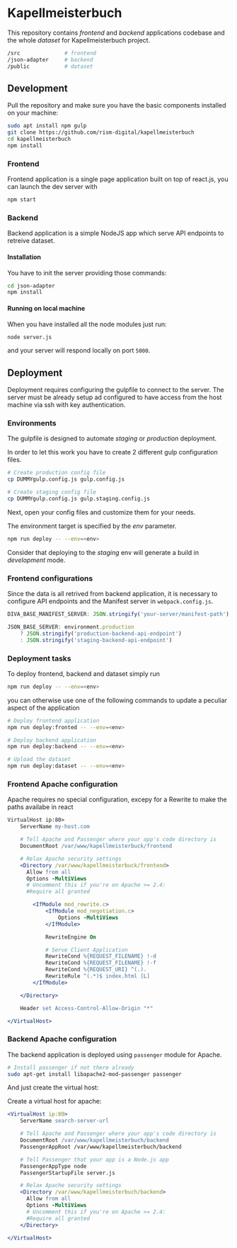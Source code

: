 # Kapellmeisterbuch

This repository contains *frontend* and *backend* applications codebase and the whole *dataset* for Kapellmeisterbuch project.

```bash
/src              # frontend
/json-adapter     # backend
/public           # dataset
```



## Development
Pull the repository and make sure you have the basic components installed on your machine:

```bash
sudo apt install npm gulp
git clone https://github.com/rism-digital/kapellmeisterbuch
cd kapellmeisterbuch
npm install
```

### Frontend
Frontend application is a single page application built on top of react.js, you can launch the dev server with

```bash
npm start
```

### Backend
Backend application is a simple NodeJS app which serve API endpoints to retreive dataset. 

#### Installation
You have to init the server providing those commands:

```bash
cd json-adapter
npm install
```

#### Running on local machine
When you have installed all the node modules just run:

```bash
node server.js
```

and your server will respond locally on port `5000`.


## Deployment
Deployment requires configuring the gulpfile to connect to the server. The server must be already setup ad configured to have access from the host machine via ssh with key authentication.

### Environments
The gulpfile is designed to automate _staging_ or _production_ deployment. 

In order to let this work you have to create 2 different gulp configuration files.

```bash
# Create production config file
cp DUMMYgulp.config.js gulp.config.js

# Create staging config file
cp DUMMYgulp.config.js gulp.staging.config.js
```

Next, open your config files and customize them for your needs.


The environment target is specified by the *env* parameter. 

```bash
npm run deploy -- --env=<env>
```

Consider that deploying to the _staging_ env will generate a build in _development_ mode.



### Frontend configurations
Since the data is all retrived from backend application, it is necessary to configure API endpoints and the Manifest server in `webpack.config.js`.

```js
DIVA_BASE_MANIFEST_SERVER: JSON.stringify('your-server/manifest-path'),

JSON_BASE_SERVER: environment.production
    ? JSON.stringify('production-backend-api-endpoint')
    : JSON.stringify('staging-backend-api-endpoint')
```

### Deployment tasks

To deploy frontend, backend and dataset simply run

```bash
npm run deploy -- --env=<env>
```

you can otherwise use one of the following commands to update a peculiar aspect of the application

```bash
# Deploy frontend application
npm run deploy:fronted -- --env=<env>

# Deploy backend application
npm run deploy:backend -- --env=<env>

# Upload the dataset
npm run deploy:dataset -- --env=<env>
```

### Frontend Apache configuration
Apache requires no special configuration, excepy for a Rewrite to make the paths availabe in react

```apache
VirtualHost ip:80>
    ServerName my-host.com

    # Tell Apache and Passenger where your app's code directory is
    DocumentRoot /var/www/kapellmeisterbuck/frontend

    # Relax Apache security settings
    <Directory /var/www/kapellmeisterbuck/frontend>
      Allow from all
      Options -MultiViews
      # Uncomment this if you're on Apache >= 2.4:
      #Require all granted

        <IfModule mod_rewrite.c>
            <IfModule mod_negotiation.c>
                Options -MultiViews
            </IfModule>

            RewriteEngine On

            # Serve Client Application
            RewriteCond %{REQUEST_FILENAME} !-d
            RewriteCond %{REQUEST_FILENAME} !-f
            RewriteCond %{REQUEST_URI} ^(.).
            RewriteRule ^(.*)$ index.html [L]
        </IfModule>

    </Directory>

    Header set Access-Control-Allow-Origin "*"

</VirtualHost>
```

### Backend Apache configuration
The backend application is deployed using `passenger` module for Apache.

```bash
# Install passenger if not there already
sudo apt-get install libapache2-mod-passenger passenger
```

And just create the virtual host:

Create a virtual host for apache:

```apache
<VirtualHost ip:80>
    ServerName search-server-url

    # Tell Apache and Passenger where your app's code directory is
    DocumentRoot /var/www/kapellmeisterbuch/backend
    PassengerAppRoot /var/www/kapellmeisterbuch/backend

    # Tell Passenger that your app is a Node.js app
    PassengerAppType node
    PassengerStartupFile server.js

    # Relax Apache security settings
    <Directory /var/www/kapellmeisterbuch/backend>
      Allow from all
      Options -MultiViews
      # Uncomment this if you're on Apache >= 2.4:
      #Require all granted
    </Directory>

</VirtualHost>
```
